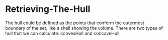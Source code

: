 # Retrieving-The-Hull
The hull could be defined as the points that conform the outermost boundary of the set, like a shell showing the volume. There are two types of hull that we can calculate: convexHull and concaveHull
